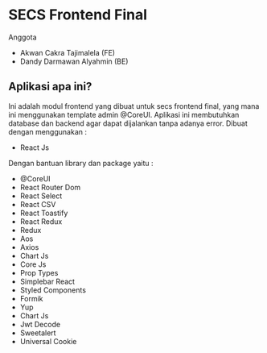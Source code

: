 # SECS Frontend Final

Anggota

<ul>
  <li>Akwan Cakra Tajimalela (FE)</li>
  <li>Dandy Darmawan Alyahmin (BE)</li>
</ul>

## Aplikasi apa ini?

Ini adalah modul frontend yang dibuat untuk secs frontend final, yang mana ini menggunakan template admin @CoreUI.
Aplikasi ini membutuhkan database dan backend agar dapat dijalankan tanpa adanya error.
Dibuat dengan menggunakan :

<ul>
  <li>React Js</li>
</ul>

Dengan bantuan library dan package yaitu :

<ul>
  <li>@CoreUI</li>
  <li>React Router Dom</li>
  <li>React Select</li>
  <li>React CSV</li>
  <li>React Toastify</li>
  <li>React Redux</li>
  <li>Redux</li>
  <li>Aos</li>
  <li>Axios</li>
  <li>Chart Js</li>
  <li>Core Js</li>
  <li>Prop Types</li>
  <li>Simplebar React</li>
  <li>Styled Components</li>
  <li>Formik</li>
  <li>Yup</li>
  <li>Chart Js</li>
  <li>Jwt Decode</li>
  <li>Sweetalert</li>
  <li>Universal Cookie</li>
</ul>
